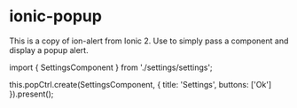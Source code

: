 # ionic-popup
This is a copy of ion-alert from Ionic 2. Use to simply pass a component and display a popup alert.


import { SettingsComponent } from './settings/settings';

this.popCtrl.create(SettingsComponent, {
  title: 'Settings',
  buttons: ['Ok']
}).present();

